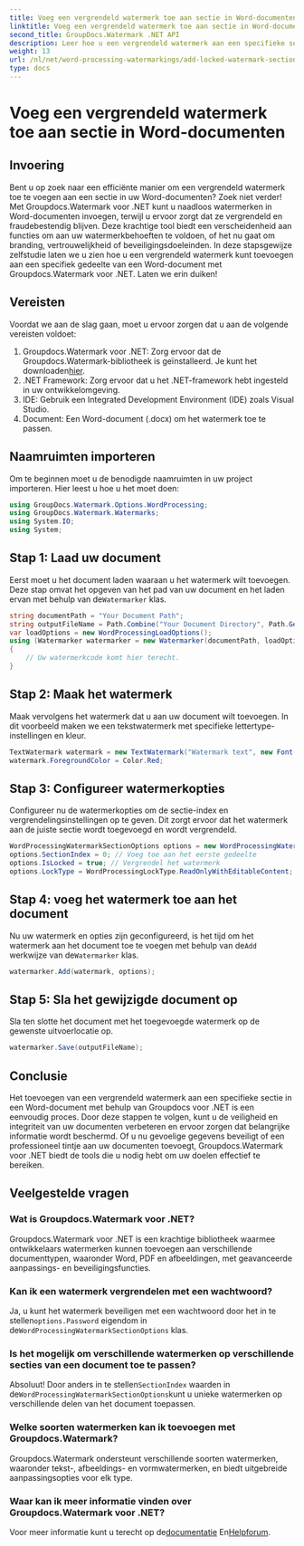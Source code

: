 ```yaml
---
title: Voeg een vergrendeld watermerk toe aan sectie in Word-documenten
linktitle: Voeg een vergrendeld watermerk toe aan sectie in Word-documenten
second_title: GroupDocs.Watermark .NET API
description: Leer hoe u een vergrendeld watermerk aan een specifieke sectie in Word-documenten kunt toevoegen met behulp van Groupdocs voor .NET met deze uitgebreide stapsgewijze handleiding.
weight: 13
url: /nl/net/word-processing-watermarkings/add-locked-watermark-section-word-docs/
type: docs
---
```

# Voeg een vergrendeld watermerk toe aan sectie in Word-documenten

## Invoering
Bent u op zoek naar een efficiënte manier om een vergrendeld watermerk toe te voegen aan een sectie in uw Word-documenten? Zoek niet verder! Met Groupdocs.Watermark voor .NET kunt u naadloos watermerken in Word-documenten invoegen, terwijl u ervoor zorgt dat ze vergrendeld en fraudebestendig blijven. Deze krachtige tool biedt een verscheidenheid aan functies om aan uw watermerkbehoeften te voldoen, of het nu gaat om branding, vertrouwelijkheid of beveiligingsdoeleinden. In deze stapsgewijze zelfstudie laten we u zien hoe u een vergrendeld watermerk kunt toevoegen aan een specifiek gedeelte van een Word-document met Groupdocs.Watermark voor .NET. Laten we erin duiken!
## Vereisten
Voordat we aan de slag gaan, moet u ervoor zorgen dat u aan de volgende vereisten voldoet:
1.  Groupdocs.Watermark voor .NET: Zorg ervoor dat de Groupdocs.Watermark-bibliotheek is geïnstalleerd. Je kunt het downloaden[hier](https://releases.groupdocs.com/Watermark/net/).
2. .NET Framework: Zorg ervoor dat u het .NET-framework hebt ingesteld in uw ontwikkelomgeving.
3. IDE: Gebruik een Integrated Development Environment (IDE) zoals Visual Studio.
4. Document: Een Word-document (.docx) om het watermerk toe te passen.
## Naamruimten importeren
Om te beginnen moet u de benodigde naamruimten in uw project importeren. Hier leest u hoe u het moet doen:
```csharp
using GroupDocs.Watermark.Options.WordProcessing;
using GroupDocs.Watermark.Watermarks;
using System.IO;
using System;
```
## Stap 1: Laad uw document
 Eerst moet u het document laden waaraan u het watermerk wilt toevoegen. Deze stap omvat het opgeven van het pad van uw document en het laden ervan met behulp van de`Watermarker` klas.
```csharp
string documentPath = "Your Document Path";
string outputFileName = Path.Combine("Your Document Directory", Path.GetFileName(documentPath));
var loadOptions = new WordProcessingLoadOptions();
using (Watermarker watermarker = new Watermarker(documentPath, loadOptions))
{
    // Uw watermerkcode komt hier terecht.
}
```
## Stap 2: Maak het watermerk
Maak vervolgens het watermerk dat u aan uw document wilt toevoegen. In dit voorbeeld maken we een tekstwatermerk met specifieke lettertype-instellingen en kleur.
```csharp
TextWatermark watermark = new TextWatermark("Watermark text", new Font("Arial", 19));
watermark.ForegroundColor = Color.Red;
```
## Stap 3: Configureer watermerkopties
Configureer nu de watermerkopties om de sectie-index en vergrendelingsinstellingen op te geven. Dit zorgt ervoor dat het watermerk aan de juiste sectie wordt toegevoegd en wordt vergrendeld.
```csharp
WordProcessingWatermarkSectionOptions options = new WordProcessingWatermarkSectionOptions();
options.SectionIndex = 0; // Voeg toe aan het eerste gedeelte
options.IsLocked = true; // Vergrendel het watermerk
options.LockType = WordProcessingLockType.ReadOnlyWithEditableContent; // Type slot
```
## Stap 4: voeg het watermerk toe aan het document
 Nu uw watermerk en opties zijn geconfigureerd, is het tijd om het watermerk aan het document toe te voegen met behulp van de`Add` werkwijze van de`Watermarker` klas.
```csharp
watermarker.Add(watermark, options);
```
## Stap 5: Sla het gewijzigde document op
Sla ten slotte het document met het toegevoegde watermerk op de gewenste uitvoerlocatie op.
```csharp
watermarker.Save(outputFileName);
```
## Conclusie
Het toevoegen van een vergrendeld watermerk aan een specifieke sectie in een Word-document met behulp van Groupdocs voor .NET is een eenvoudig proces. Door deze stappen te volgen, kunt u de veiligheid en integriteit van uw documenten verbeteren en ervoor zorgen dat belangrijke informatie wordt beschermd. Of u nu gevoelige gegevens beveiligt of een professioneel tintje aan uw documenten toevoegt, Groupdocs.Watermark voor .NET biedt de tools die u nodig hebt om uw doelen effectief te bereiken.
## Veelgestelde vragen
### Wat is Groupdocs.Watermark voor .NET?
Groupdocs.Watermark voor .NET is een krachtige bibliotheek waarmee ontwikkelaars watermerken kunnen toevoegen aan verschillende documenttypen, waaronder Word, PDF en afbeeldingen, met geavanceerde aanpassings- en beveiligingsfuncties.
### Kan ik een watermerk vergrendelen met een wachtwoord?
 Ja, u kunt het watermerk beveiligen met een wachtwoord door het in te stellen`options.Password` eigendom in de`WordProcessingWatermarkSectionOptions` klas.
### Is het mogelijk om verschillende watermerken op verschillende secties van een document toe te passen?
 Absoluut! Door anders in te stellen`SectionIndex` waarden in de`WordProcessingWatermarkSectionOptions`kunt u unieke watermerken op verschillende delen van het document toepassen.
### Welke soorten watermerken kan ik toevoegen met Groupdocs.Watermark?
Groupdocs.Watermark ondersteunt verschillende soorten watermerken, waaronder tekst-, afbeeldings- en vormwatermerken, en biedt uitgebreide aanpassingsopties voor elk type.
### Waar kan ik meer informatie vinden over Groupdocs.Watermark voor .NET?
 Voor meer informatie kunt u terecht op de[documentatie](https://tutorials.groupdocs.com/Watermark/net/) En[Helpforum](https://forum.groupdocs.com/c/watermark/19).